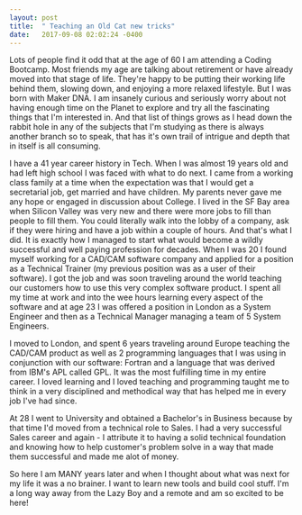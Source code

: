 ```yaml
---
layout: post
title:  " Teaching an Old Cat new tricks"
date:   2017-09-08 02:02:24 -0400
---
```



Lots of people find it odd that at the age of 60 I am attending a Coding Bootcamp. Most friends my age are talking about retirement or have already moved into that stage of life. They're happy to be putting their working life behind them, slowing down, and enjoying a more relaxed lifestyle.  But I was born with Maker DNA. I am insanely curious and seriously worry about not having enough time on the Planet to explore and try all the fascinating things that I'm interested in. And that list of things grows as I head down the rabbit hole in any of the subjects that I'm studying as there is always another branch so to speak, that has it's own trail of intrigue and depth that in itself is all consuming.

I have a 41 year career history in Tech. When I was almost 19 years old and had left high school I was faced with what to do next. I came from a working class family at a time when the expectation was that I would get a secretarial job, get married and have children. My parents never gave me any hope or engaged in discussion about College. I lived in the SF Bay area when Silicon Valley was very new and there were more jobs to fill than people to fill them. You could literally walk into the lobby of a company, ask if they were hiring and have a job within a couple of hours. And that's what I did. It is exactly how I managed to start what would become a wildly successful and well paying profession for decades. When I was 20 I found myself working for a CAD/CAM software company and applied for a position as a Technical Trainer (my previous position was as a user of their software). I got the job and was soon traveling around the world teaching our customers how to use this very complex software product. I spent all my time at work and into the wee hours learning every aspect of the software and at age 23 I was offered a position in London as a System Engineer and then as a Technical Manager managing a team of 5 System Engineers.

I moved to London, and spent 6 years traveling around Europe teaching the CAD/CAM product as well as 2 programming languages that I was using in conjunction with our software: Fortran and a language that was derived from IBM's APL called GPL. It was the most fulfilling time in my entire career. I loved learning and I loved teaching and programming taught me to think in a very disciplined and methodical way that has helped me in every job I've had since. 

At 28 I went to University and obtained a Bachelor's in Business because by that time I'd moved from a technical role to Sales. I had a very successful Sales career and again - I attribute it to having a solid technical foundation and knowing how to help customer's problem solve in a way that made them successful and made me alot of money.

So here I am MANY years later and when I thought about what was next for my life it was a no brainer. I want to learn new tools and build cool stuff. I'm a long way away from the Lazy Boy and a remote and am so excited to be here! 
